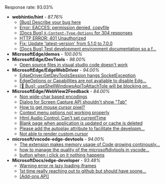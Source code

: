 Response rate: 93.03%

* **webhintio/hint** - _87.76%_
  * [[Bug] Describe your bug here](https://github.com/webhintio/hint/issues/5509)
  * [Error: EACCES: permission denied, copyfile](https://github.com/webhintio/hint/issues/5432)
  * [[Docs Bug] `X-Content-Type-Options` for 304 responses](https://github.com/webhintio/hint/issues/5417)
  * [HTTP ERROR: 401 Unauthorized](https://github.com/webhintio/hint/issues/5362)
  * [Fix: Update 'latest-version' from 5.1.0 to 7.0.0](https://github.com/webhintio/hint/pull/5471)
  * [[Docs Bug] Test development environment documentation so a f...](https://github.com/webhintio/hint/issues/5404)
* **MicrosoftEdge/demos** - _100.00%_
* **MicrosoftEdge/DevTools** - _98.00%_
  * [Open source files in visual studio code doesn't work](https://github.com/MicrosoftEdge/DevTools/issues/143)
* **MicrosoftEdge/EdgeWebDriver** - _94.00%_
  * [EdgeDriver.GetDevToolsSession hangs SocketException](https://github.com/MicrosoftEdge/EdgeWebDriver/issues/65)
  * [EdgeOptions or Capabilities are not avaliable to disable Edg...](https://github.com/MicrosoftEdge/EdgeWebDriver/issues/61)
  * [[🐛 Bug]: useShellWindowsApiToAttachToIe will be blocking on...](https://github.com/MicrosoftEdge/EdgeWebDriver/issues/34)
* **MicrosoftEdge/WebView2Feedback** - _84.00%_
  * [Non wide-char based encodings](https://github.com/MicrosoftEdge/WebView2Feedback/issues/3423)
  * [Dialog for Screen Capture API shouldn't show "Tab"](https://github.com/MicrosoftEdge/WebView2Feedback/issues/3419)
  * [How to get mouse cursor pixel?](https://github.com/MicrosoftEdge/WebView2Feedback/issues/3415)
  * [Context menu options not working properly](https://github.com/MicrosoftEdge/WebView2Feedback/issues/3426)
  * [Html Audio Control: Can't set currentTime](https://github.com/MicrosoftEdge/WebView2Feedback/issues/3422)
  * [Blank page when application is updated or cache is deleted](https://github.com/MicrosoftEdge/WebView2Feedback/issues/3412)
  * [Please add the autoplay attribute to facilitate the developm...](https://github.com/MicrosoftEdge/WebView2Feedback/issues/3403)
  * [Not able to render custom cursor](https://github.com/MicrosoftEdge/WebView2Feedback/issues/3388)
* **microsoft/vscode-edge-devtools** - _94.00%_
  * [The extension makes memory usage of Code growing continously...](https://github.com/microsoft/vscode-edge-devtools/issues/1470)
  * [how to manage the quality of the microsoftdivtools in vscode...](https://github.com/microsoft/vscode-edge-devtools/issues/1469)
  * [button when i click on it nothing happens ](https://github.com/microsoft/vscode-edge-devtools/issues/1468)
* **MicrosoftDocs/edge-developer** - _93.48%_
  * [Warning error re lazy loading iframes](https://github.com/MicrosoftDocs/edge-developer/issues/2550)
  * [1st time really reaching out to github but should have soone...](https://github.com/MicrosoftDocs/edge-developer/issues/2540)
  * [[Add-ons API]](https://github.com/MicrosoftDocs/edge-developer/issues/2539)